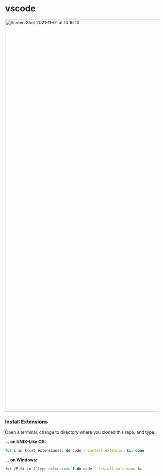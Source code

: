 # vscode 
<img width="1291" alt="Screen Shot 2021-11-01 at 13 16 10" src="https://user-images.githubusercontent.com/3134422/139704369-16dfab28-138e-47d6-9abf-2fc505f310a0.png">

### Install Extensions
Open a terminal, change to directory where you cloned this repo, and type:

**... on UNIX-Like OS:**
```sh
for i in $(cat extensions); do code --install-extension $i; done
```

**... on Windows:**
```sh
for /F %i in ('type extensions') do code --install-extension %i 
```
